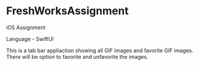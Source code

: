# FreshWorksAssignment
iOS Assignment

Language - SwiftUI

This is a tab bar appliaction showing all GIF images and favorite GIF images. There will be option to favorite and unfavorite the images.
